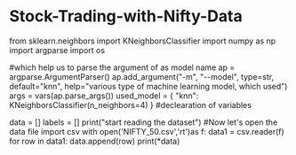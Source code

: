 # Stock-Trading-with-Nifty-Data

from sklearn.neighbors import KNeighborsClassifier
import numpy as np
import argparse
import os

#which help us to parse the argument of as model name
ap = argparse.ArgumentParser()
ap.add_argument("-m", "--model", type=str, default="knn",
                help="various type of machine learning model, which used")
args = vars(ap.parse_args())
used_model = {
	"knn": KNeighborsClassifier(n_neighbors=4)
}
#declearation of variables

data = []
labels = []
print("start reading the dataset")
#Now let's open the data file
import csv
with open('NIFTY_50.csv','rt')as f:
  data1 = csv.reader(f)
  for row in data1:
        data.append(row)
print(*data)
